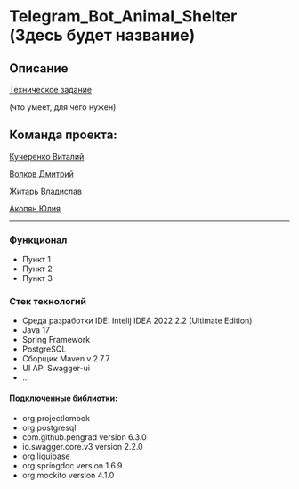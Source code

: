 # Telegram_Bot_Animal_Shelter (Здесь будет название)

## Описание 

[Техническое задание](https://achieved-spaghetti-f0e.notion.site/Terms-of-reference-715c4389749244a78ceefa8c1c31cafd)

(что умеет, для чего нужен)

## Команда проекта:
 [Кучеренко Виталий](https://github.com/Ta1ik/)
 
 [Волков Дмитрий](https://github.com/DmitriiVolkovIzh)
 
 [Житарь Владислав](https://github.com/R2D2VLAD)
 
 [Акопян Юлия]()
 
 ---


### Функционал
* Пункт 1
* Пункт 2
* Пункт 3


### Стек технологий
* Среда разработки IDE: Intelij IDEA 2022.2.2 (Ultimate Edition)
* Java 17
* Spring Framework 
* PostgreSQL
* Сборщик Maven v.2.7.7
* UI API Swagger-ui
* ...

#### Подключенные библиотки:
+ org.projectlombok
+ org.postgresql
+ com.github.pengrad version 6.3.0
+ io.swagger.core.v3 version 2.2.0
+ org.liquibase
+ org.springdoc version 1.6.9
+ org.mockito version 4.1.0

## 

